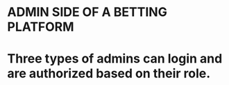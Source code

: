 # ADMIN SIDE OF A BETTING PLATFORM
# Three types of admins can login and are authorized based on their role.
